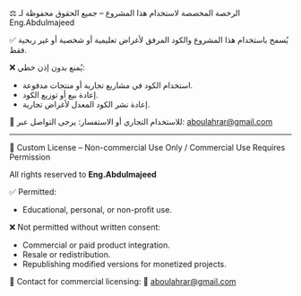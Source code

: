 ⚖️ الرخصة المخصصة لاستخدام هذا المشروع – جميع الحقوق محفوظة لـ Eng.Abdulmajeed

✅ يُسمح باستخدام هذا المشروع والكود المرفق لأغراض تعليمية أو شخصية أو غير ربحية فقط.

❌ يُمنع بدون إذن خطي:
- استخدام الكود في مشاريع تجارية أو منتجات مدفوعة.
- إعادة بيع أو توزيع الكود.
- إعادة نشر الكود المعدل لأغراض تجارية.

💼 للاستخدام التجاري أو الاستفسار:
يرجى التواصل عبر: aboulahrar@gmail.com

---

📜 Custom License – Non-commercial Use Only / Commercial Use Requires Permission

All rights reserved to **Eng.Abdulmajeed**

✅ Permitted:
- Educational, personal, or non-profit use.

❌ Not permitted without written consent:
- Commercial or paid product integration.
- Resale or redistribution.
- Republishing modified versions for monetized projects.

💼 Contact for commercial licensing:
📧 aboulahrar@gmail.com